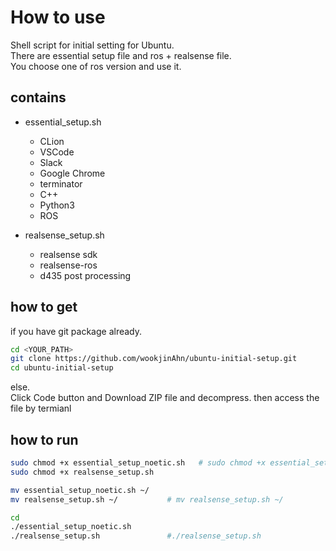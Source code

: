 # How to use

Shell script for initial setting for Ubuntu.  
There are essential setup file and ros + realsense file.  
You choose one of ros version and use it. 


## contains
- essential_setup.sh  
  + CLion    
  + VSCode  
  + Slack    
  + Google Chrome    
  + terminator    
  + C++    
  + Python3    
  + ROS  
  
- realsense_setup.sh  
  + realsense sdk    
  + realsense-ros    
  + d435 post processing  

## how to get  
if you have git package already.  

```bash
cd <YOUR_PATH>
git clone https://github.com/wookjinAhn/ubuntu-initial-setup.git
cd ubuntu-initial-setup
```

else.  
Click Code button and Download ZIP file and decompress. 
then access the file by termianl  


## how to run  

```bash
sudo chmod +x essential_setup_noetic.sh   # sudo chmod +x essential_setup_melodic.sh
sudo chmod +x realsense_setup.sh   

mv essential_setup_noetic.sh ~/
mv realsense_setup.sh ~/           # mv realsense_setup.sh ~/

cd
./essential_setup_noetic.sh
./realsense_setup.sh               #./realsense_setup.sh
```
